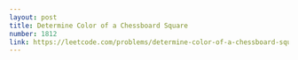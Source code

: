 ```yaml
---
layout: post
title: Determine Color of a Chessboard Square
number: 1812
link: https://leetcode.com/problems/determine-color-of-a-chessboard-square
---
```

